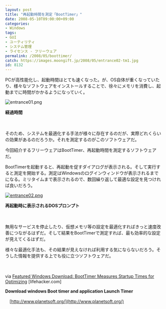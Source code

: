 ```yaml
---
layout: post
title: "再起動時間を測定「BootTimer」"
date: 2008-05-10T09:00:00+09:00
categories:
- Windows
tags: 
- GUI
- ユーティリティ
- システム管理
- ライセンス - フリーウェア
permalink: /2008/05/boottimer/
catch: https://images.moongift.jp/2008/05/entrance02-tm1.jpg
id: 8132
---
```

PCが高性能化し、起動時間はとても速くなった。が、OS自体が重くなっていたり、様々なソフトウェアをインストールすることで、徐々にメモリを消費し、起動までに時間がかかるようになっていく。

  

![entrance01.png](https://images.moongift.jp/2008/05/entrance011.jpg)  
  
**経過時間**

  

　

  

そのため、システムを最適化する手法が様々に存在するのだが、実際どれくらいの効果があるのだろうか。それを測定するのがこのソフトウェアだ。

  

今回紹介するフリーウェアはBootTimer、再起動時間を測定するソフトウェアだ。

  
  
<!--more-->  

BootTimerを起動すると、再起動を促すダイアログが表示される。そして実行すると測定を開始する。測定はWindowsのログインウィンドウが表示されるまでになる。ミリタイムまで表示されるので、数回繰り返して最適な設定を見つければ良いだろう。

  

[![entrance02.png](https://images.moongift.jp/2008/05/entrance02-tm1.jpg)](https://images.moongift.jp/2008/05/entrance021.jpg)  
  
**再起動時に表示されるDOSプロンプト**

  

　

  

無用なサービスを停止したり、仮想メモリ等の設定を最適化すればきっと速度改善につながるはずだ。そして結果をBootTimerで測定すれば、最も効率的な設定が見えてくるはずだ。

  

様々な最適化手法も、その結果が見えなければ利用する気にならないだろう。そうした情報を提供する上でも役に立つソフトウェアだ。

  

　

  

via [Featured Windows Download: BootTimer Measures Startup Times for Optimizing](http://lifehacker.com/387051/boottimer-measures-startup-times-for-optimizing) [lifehacker.com]

  

**Download windows Boot timer and application Launch Timer**  
  
　[http://www.planetsoft.org/](http://www.planetsoft.org/)

  
